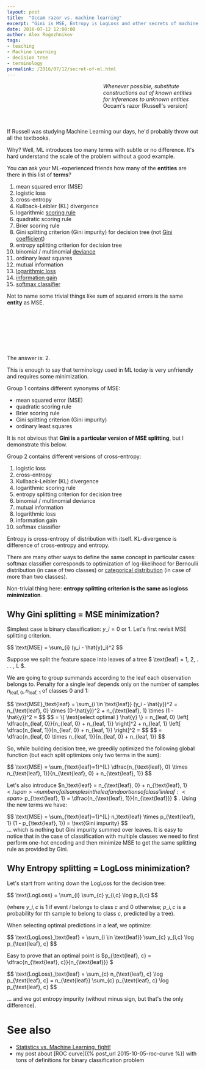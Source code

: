 ```yaml
---
layout: post
title:  "Occam razor vs. machine learning"
excerpt: "Gini is MSE, Entropy is LogLoss and other secrets of machine learning that textbooks don't write about"
date: 2016-07-12 12:00:00
author: Alex Rogozhnikov
tags: 
- teaching
- Machine Learning
- decision tree
- terminology
permalink: /2016/07/12/secret-of-ml.html
---
```


<div style='padding-left: 50%; margin-bottom: 50px;'>
<i>Whenever possible, substitute constructions out of known entities for inferences to unknown entities</i>
<br />
Occam's razor (Russell's version)
</div>


If Russell was studying Machine Learning our days, 
he'd probably throw out all the textbooks.

Why? Well, ML introduces too many terms with subtle or no difference.
It's hard understand the scale of the problem without a good example.
 
You can ask your ML-experienced friends how many of the **entities**
are there in this list of **terms**?

1. mean squared error (MSE)
1. logistic loss
1. cross-entropy
1. Kullback-Leibler (KL) divergence
1. logarithmic [scoring rule](https://en.wikipedia.org/wiki/Scoring_rule)
1. quadratic scoring rule
1. Brier scoring rule
1. Gini splitting criterion (Gini impurity) for decision tree 
   (not [Gini coefficient](https://en.wikipedia.org/wiki/Gini_coefficient))
1. entropy splitting criterion for decision tree
1. binomial / multinomial 
   [deviance](https://github.com/scikit-learn/scikit-learn/blob/51a765a/sklearn/ensemble/gradient_boosting.py#L465)
1. ordinary least squares
1. mutual information 
1. [logarithmic loss](https://www.kaggle.com/wiki/LogarithmicLoss)
1. [information gain](http://www.cs.cmu.edu/afs/cs.cmu.edu/project/theo-20/www/mlbook/ch3.pdf)
1. [softmax classifier](http://cs231n.github.io/linear-classify/#softmax)


Not to name some trivial things like sum of squared errors 
is the same **entity** as MSE.
 
<div style='height: 100px;'></div> 
 
The answer is: 2.

This is enough to say that terminology used in ML today is very unfriendly and requires some minimization. 

Group 1 contains different synonyms of MSE:

- mean squared error (MSE)
- quadratic scoring rule
- Brier scoring rule
- Gini splitting criterion (Gini impurity) 
- ordinary least squares

It is not obvious that **Gini is a particular version of MSE splitting**, but I demonstrate this below.

Group 2 contains different versions of cross-entropy:

1. logistic loss
1. cross-entropy
1. Kullback-Leibler (KL) divergence
1. logarithmic scoring rule
1. entropy splitting criterion for decision tree
1. binomial / multinomial deviance
1. mutual information 
1. logarithmic loss
1. information gain
1. softmax classifier

Entropy is cross-entropy of distribution with itself.
KL-divergence is difference of cross-entropy and entropy.

There are many other ways to define the same concept in particular cases:
 softmax classifier corresponds to optimization of log-likelihood for Bernoulli distribution (in case of two classes)
 or [categorical distribution](https://en.wikipedia.org/wiki/Categorical_distribution) (in case of more than two classes).
  
<!---
There are also some other things tightly knotted to these concepts like information criteria like bayesian information criterion (BIC). 
-->

Non-trivial thing here: **entropy splitting criterion is the same as logloss minimization**.

## Why Gini splitting = MSE minimization?

Simplest case is binary classification: <span>$y\_i = 0 \text{ or } 1$</span>. 
Let's first revisit MSE splitting criterion. 

<div>$$
\text{MSE} = \sum_{i} (y_i - \hat{y}_i)^2
$$</div>

Suppose we split the feature space into leaves of a tree $ \text{leaf} = 1, 2, . . .  , L $.

We are going to group summands according to the leaf each observation belongs to.
Penalty for a single leaf depends only on the number
of samples $n_\text{leaf, 0}, n_\text{leaf, 1}$ of classes 0 and 1:

<div>$$
    \text{MSE}_\text{leaf} = \sum_{i \in \text{leaf}} (y_i - \hat{y})^2 = 
    n_{\text{leaf}, 0} \times (0-\hat{y})^2 + n_{\text{leaf}, 1} \times (1 - \hat{y})^2 =
$$
$$
    = \{ \text{select optimal } \hat{y} \} =
    n_{leaf, 0}  \left[ \dfrac{n_{leaf, 0}}{n_{leaf, 0} + n_{leaf, 1}} \right]^2 
    + n_{leaf, 1}  \left[ \dfrac{n_{leaf, 1}}{n_{leaf, 0} + n_{leaf, 1}} \right]^2 =
$$
$$
    = \dfrac{n_{leaf, 0} \times n_{leaf, 1}}{n_{leaf, 0} + n_{leaf, 1}}
$$</div>

So, while building decision tree, we greedily optimized the following global function 
(but each split optimizes only two terms in the sum):

<div>$$
    \text{MSE} = \sum_{\text{leaf}=1}^{L} \dfrac{n_{\text{leaf}, 0} \times n_{\text{leaf}, 1}}{n_{\text{leaf}, 0} + n_{\text{leaf}, 1}}
$$</div>

Let's also introduce <span>$n_\text{leaf} = n_{\text{leaf}, 0}  + n_{\text{leaf}, 1} $</span> – number of all samples in the leaf
and portions of class 1 in leaf: 
<span>$ p_{\text{leaf}, 1} = \dfrac{n_{\text{leaf}, 1}}{n_{\text{leaf}}} $ </span>. 
Using the new terms we have:
<div>$$
    \text{MSE} = \sum_{\text{leaf}=1}^{L} n_\text{leaf} \times  p_{\text{leaf}, 1} (1 - p_{\text{leaf}, 1}) = \text{Gini impurity}
$$</div>
... which is nothing but Gini impurity summed over leaves. 
It is easy to notice that in the case of classification with multiple classes we need to first perform one-hot encoding and then minimize MSE 
to get the same splitting rule as provided by Gini.  

## Why Entropy splitting = LogLoss minimization?

Let's start from writing down the LogLoss for the decision tree:
<div>$$
\text{LogLoss} = \sum_{i} \sum_{c} y_{i,c} \log p_{i,c}
$$</div>

(where $y\_{i,c}$ is 1 if event $i$ belongs to class $c$ and 0 otherwise; 
$p\_{i,c}$ is a probability for $t$th sample to belong to class $c$, predicted by a tree).

When selecting optimal predictions in a leaf, we optimize:
<div>$$
\text{LogLoss}_\text{leaf} = \sum_{i \in \text{leaf}} \sum_{c} y_{i,c} \log p_{\text{leaf}, c}
$$</div>

Easy to prove that an optimal point is <span>$p_{\text{leaf}, c} = \dfrac{n_{\text{leaf}, c}}{n_{\text{leaf}}} $</span>

<div>$$
\text{LogLoss}_\text{leaf}
    = \sum_{c} n_{\text{leaf}, c} \log p_{\text{leaf}, c}
    = n_{\text{leaf}} \sum_{c} p_{\text{leaf}, c} \log p_{\text{leaf}, c}
$$</div>

... and we got entropy impurity (without minus sign, but that's the only difference). 

# See also

- [Statistics vs. Machine Learning, fight!](https://brenocon.com/blog/2008/12/statistics-vs-machine-learning-fight/)
- my post about [ROC curve]({% post_url 2015-10-05-roc-curve %}) with tons of definitions for binary classification problem
